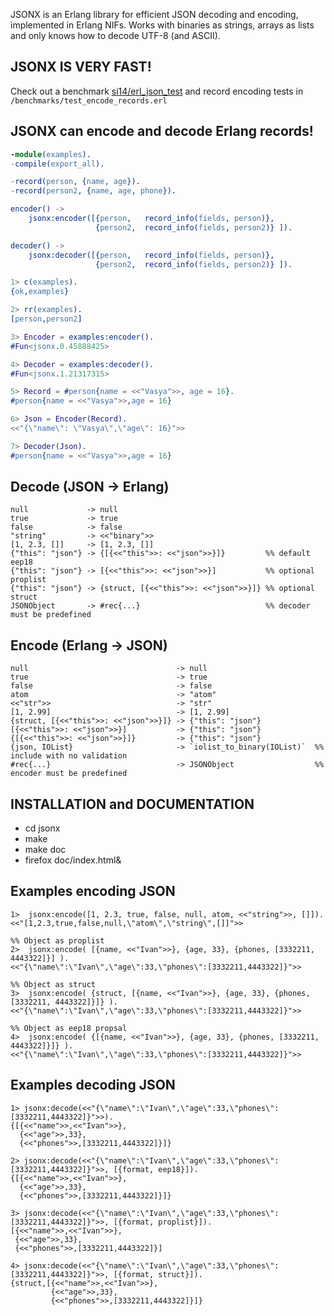 
JSONX is an Erlang library for efficient JSON decoding and encoding, implemented in Erlang NIFs.
Works with binaries as strings, arrays as lists and only knows how to decode UTF-8 (and ASCII).

JSONX IS VERY FAST!
------------------

Check out a benchmark [si14/erl_json_test](https://github.com/si14/erl_json_test) and record encoding tests in `/benchmarks/test_encode_records.erl`

JSONX can encode and decode Erlang records!
-------------------------------------------

```erlang
-module(examples).
-compile(export_all).

-record(person, {name, age}).
-record(person2, {name, age, phone}).

encoder() ->
    jsonx:encoder([{person,   record_info(fields, person)},
                   {person2,  record_info(fields, person2)} ]).

decoder() ->
    jsonx:decoder([{person,   record_info(fields, person)},
                   {person2,  record_info(fields, person2)} ]).
```

```erlang
1> c(examples).
{ok,examples}

2> rr(examples).
[person,person2]

3> Encoder = examples:encoder().
#Fun<jsonx.0.45888425>

4> Decoder = examples:decoder().
#Fun<jsonx.1.21317315>

5> Record = #person{name = <<"Vasya">>, age = 16}.
#person{name = <<"Vasya">>,age = 16}

6> Json = Encoder(Record).
<<"{\"name\": \"Vasya\",\"age\": 16}">>

7> Decoder(Json).
#person{name = <<"Vasya">>,age = 16}
```


Decode (JSON -> Erlang)
----------------------

    null             -> null
    true             -> true
    false            -> false
    "string"         -> <<"binary">>
    [1, 2.3, []]     -> [1, 2.3, []]
    {"this": "json"} -> {[{<<"this">>: <<"json">>}]}         %% default eep18
    {"this": "json"} -> [{<<"this">>: <<"json">>}]           %% optional proplist
    {"this": "json"} -> {struct, [{<<"this">>: <<"json">>}]} %% optional struct
    JSONObject       -> #rec{...}                            %% decoder must be predefined

Encode (Erlang -> JSON)
-----------------------

    null                                 -> null
    true                                 -> true
    false                                -> false
    atom                                 -> "atom"
    <<"str">>                            -> "str"
    [1, 2.99]                            -> [1, 2.99]
    {struct, [{<<"this">>: <<"json">>}]} -> {"this": "json"}
    [{<<"this">>: <<"json">>}]           -> {"this": "json"}
    {[{<<"this">>: <<"json">>}]}         -> {"this": "json"}
    {json, IOList}                       -> `iolist_to_binary(IOList)`  %% include with no validation
    #rec{...}                            -> JSONObject                  %% encoder must be predefined

INSTALLATION and DOCUMENTATION
------------------------------

* cd jsonx
* make
* make doc
* firefox doc/index.html&

Examples encoding JSON
----------------------

~~~~~
1>  jsonx:encode([1, 2.3, true, false, null, atom, <<"string">>, []]).
<<"[1,2.3,true,false,null,\"atom\",\"string\",[]]">>

%% Object as proplist
2>  jsonx:encode( [{name, <<"Ivan">>}, {age, 33}, {phones, [3332211, 4443322]}] ).
<<"{\"name\":\"Ivan\",\"age\":33,\"phones\":[3332211,4443322]}">>

%% Object as struct
3>  jsonx:encode( {struct, [{name, <<"Ivan">>}, {age, 33}, {phones, [3332211, 4443322]}]} ).
<<"{\"name\":\"Ivan\",\"age\":33,\"phones\":[3332211,4443322]}">>

%% Object as eep18 propsal
4>  jsonx:encode( {[{name, <<"Ivan">>}, {age, 33}, {phones, [3332211, 4443322]}]} ).
<<"{\"name\":\"Ivan\",\"age\":33,\"phones\":[3332211,4443322]}">>
~~~~~

Examples decoding JSON
----------------------

~~~~~
1> jsonx:decode(<<"{\"name\":\"Ivan\",\"age\":33,\"phones\":[3332211,4443322]}">>).
{[{<<"name">>,<<"Ivan">>},
  {<<"age">>,33},
  {<<"phones">>,[3332211,4443322]}]}

2> jsonx:decode(<<"{\"name\":\"Ivan\",\"age\":33,\"phones\":[3332211,4443322]}">>, [{format, eep18}]).
{[{<<"name">>,<<"Ivan">>},
  {<<"age">>,33},
  {<<"phones">>,[3332211,4443322]}]}

3> jsonx:decode(<<"{\"name\":\"Ivan\",\"age\":33,\"phones\":[3332211,4443322]}">>, [{format, proplist}]).
[{<<"name">>,<<"Ivan">>},
 {<<"age">>,33},
 {<<"phones">>,[3332211,4443322]}]

4> jsonx:decode(<<"{\"name\":\"Ivan\",\"age\":33,\"phones\":[3332211,4443322]}">>, [{format, struct}]). 
{struct,[{<<"name">>,<<"Ivan">>},
         {<<"age">>,33},
         {<<"phones">>,[3332211,4443322]}]}
~~~~~
